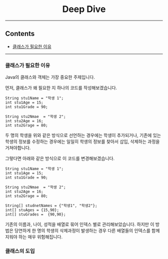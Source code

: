 <div align="center">

# Deep Dive  

--- 
</div>

## Contents
- [클래스가 필요한 이유](#클래스가-필요한-이유)
--- 
### 클래스가 필요한 이유 
Java의 클래스와 객체는 가장 중요한 주제입니다. 

먼저, 클래스가 왜 필요한 지 하나의 코드를 작성해보겠습니다.

```
String stu1Name = "학생 1";
int stu1Age = 15;
int stu1Grade = 90;
    
String stu2Nmae  = "학생 2";
int stu2Age = 16;
int stu2Grage = 80;
```

두 명의 학생을 위와 같은 방식으로 선언하는 경우에는 학생이 추가되거나, 기존에 있는 학생의 정보를 수정하는 경우에는 일일히 학생의 정보를 찾아서 삽입, 삭제하는 과정을 거쳐야합니다.

그렇다면 아래와 같은 방식으로 이 코드를 변경해보겠습니다.

```
String stu1Name = "학생 1";
int stu1Age = 15;
int stu1Grade = 90;

String stu2Nmae  = "학생 2";
int stu2Age = 16;
int stu2Grage = 80;

String[] studnetNames = {"학생1", "학생2"};
int[] stuAges = {15,90};
int[] stuGrades =  {90,90};
```

기존의 이름과, 나이, 성적을 배열로 묶어 인덱스 별로 관리해보았습니다. 
하지만 이 방법은 당연하게 한 명의 학생의 삭제과정이 발생하는 경우 다른 배열들의 인덱스를 함께 지워야 하는 매우 위험해집니다.

### 클래스의 도입